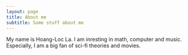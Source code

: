 ```yaml
---
layout: page
title: About me
subtitle: Some stuff about me
---
```


My name is Hoang-Loc La. I am inresting in math, computer and music. Especially, I am a big fan of sci-fi theories and movies.